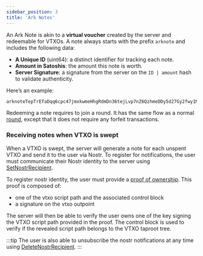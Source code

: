 ```yaml
---
sidebar_position: 3
title: 'Ark Notes'
---
```


An Ark Note is akin to a **virtual voucher** created by the server and redeemable for VTXOs. A note always starts with the prefix `arknote` and includes the following data:

- **A Unique ID** (uint64): a distinct identifier for tracking each note.
- **Amount in Satoshis**: the amount this note is worth.
- **Server Signature**: a signature from the server on the `ID | amount` hash to validate authenticity.

Here’s an example:

```txt
arknoteTepTrEfaDqq6cpc47jmxkwmeHhgRdmDn36tejLvp7nZ6QzhmeDDy5d27Gy2fwy1M5cpTJ5eMgrD2iA84xrj9qCQoFpR9eopW92rULYbtZ
```

Redeeming a note requires to join a round. It has the same flow as a normal [round](./round.md), except that it does not require any forfeit transactions.

### Receiving notes when VTXO is swept

When a VTXO is swept, the server will generate a note for each unspent VTXO and send it to the user via Nostr. To register for notifications, the user must communicate their Nostr identity to the server using [SetNostrRecipient](https://github.com/ark-network/ark/blob/master/api-spec/protobuf/ark/v1/service.proto#L99). 

To register nostr identity, the user must provide a [proof of ownership](https://github.com/ark-network/ark/blob/master/api-spec/protobuf/ark/v1/service.proto#L348-L352). This proof is composed of:
* one of the vtxo script path and the associated control block
* a signature on the vtxo outpoint

The server will then be able to verify the user owns one of the key signing the VTXO script path provided in the proof. The control block is used to verify if the revealed script path belongs to the VTXO taproot tree.

:::tip
The user is also able to unsubscribe the nostr notifications at any time using [DeleteNostrRecipient](https://github.com/ark-network/ark/blob/master/api-spec/protobuf/ark/v1/service.proto#L106).
:::



